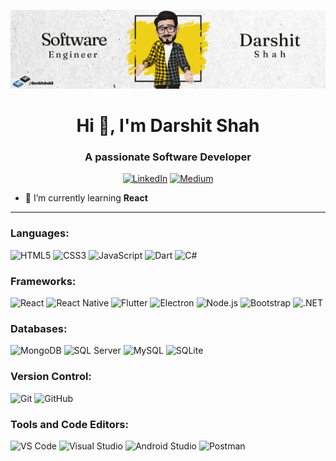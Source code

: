 <!-- Banner Image -->
<p align="center">
  <img src="https://github.com/darshitshah8/DarshitShah8/blob/main/image/darshitshahbanner3.png" alt="Banner Image">
</p>

<!-- Heading and Introduction -->
<h1 align="center">Hi 👋, I'm Darshit Shah</h1>
<h3 align="center">A passionate Software Developer</h3>

<!-- Social Links -->
<p align="center">
  <a href="https://linkedin.com/in/darshitshah8" target="_blank"><img src="https://img.shields.io/badge/LinkedIn-%230077B5?style=flat&logo=linkedin&logoColor=white" alt="LinkedIn"></a>
  <a href="https://medium.com/@darshitshah8" target="_blank"><img src="https://img.shields.io/badge/Medium-%23000000?style=flat&logo=medium&logoColor=white" alt="Medium"></a>
</p>

<!-- About Me Section -->

- 🌱 I’m currently learning **React**

---

<!-- Languages Section -->
<h3 align="left">Languages:</h3>
<p align="left">
  <img src="https://img.shields.io/badge/HTML5-%23E34F26?style=flat&logo=html5&logoColor=white" alt="HTML5">
  <img src="https://img.shields.io/badge/CSS3-%231572B6?style=flat&logo=css3&logoColor=white" alt="CSS3">
  <img src="https://img.shields.io/badge/JavaScript-%23323330?style=flat&logo=javascript&logoColor=%23F7DF1E" alt="JavaScript">
  <img src="https://img.shields.io/badge/Dart-%230175C2?style=flat&logo=dart&logoColor=white" alt="Dart">
  <img src="https://img.shields.io/badge/C%23-%23239120?style=flat&logo=c-sharp&logoColor=white" alt="C#">
</p>

<!-- Frameworks Section -->
<h3 align="left">Frameworks:</h3>
<p align="left">
  <img src="https://img.shields.io/badge/React-%2320232a?style=flat&logo=react&logoColor=%2361DAFB" alt="React">
  <img src="https://img.shields.io/badge/React%20Native-%2320232a?style=flat&logo=react&logoColor=%2361DAFB" alt="React Native">
  <img src="https://img.shields.io/badge/Flutter-%2302569B?style=flat&logo=flutter&logoColor=white" alt="Flutter">
  <img src="https://img.shields.io/badge/Electron-%2347848F?style=flat&logo=electron&logoColor=white" alt="Electron">
  <img src="https://img.shields.io/badge/Node.js-%2343853D?style=flat&logo=node.js&logoColor=white" alt="Node.js">
  <img src="https://img.shields.io/badge/Bootstrap-%23563D7C?style=flat&logo=bootstrap&logoColor=white" alt="Bootstrap">
  <img src="https://img.shields.io/badge/.NET-%235C2D91?style=flat&logo=dot-net&logoColor=white" alt=".NET">
</p>

<!-- Databases Section -->
<h3 align="left">Databases:</h3>
<p align="left">
  <img src="https://img.shields.io/badge/MongoDB-%2347A248?style=flat&logo=mongodb&logoColor=white" alt="MongoDB">
  <img src="https://img.shields.io/badge/SQL%20Server-%23CC2927?style=flat&logo=microsoft-sql-server&logoColor=white" alt="SQL Server">
  <img src="https://img.shields.io/badge/MySQL-%234479A1?style=flat&logo=mysql&logoColor=white" alt="MySQL">
  <img src="https://img.shields.io/badge/SQLite-%23003B57?style=flat&logo=sqlite&logoColor=white" alt="SQLite">
</p>

<!-- Version Control Section -->
<h3 align="left">Version Control:</h3>
<p align="left">
  <img src="https://img.shields.io/badge/Git-%23F05033?style=flat&logo=git&logoColor=white" alt="Git">
  <img src="https://img.shields.io/badge/GitHub-%23181717?style=flat&logo=github&logoColor=white" alt="GitHub">
</p>

<!-- Tools and Code Editors Section -->
<h3 align="left">Tools and Code Editors:</h3>
<p align="left">
  <img src="https://img.shields.io/badge/Visual%20Studio%20Code-%23007ACC?style=flat&logo=visual-studio-code&logoColor=white" alt="VS Code">
  <img src="https://img.shields.io/badge/Visual%20Studio-%235C2D91?style=flat&logo=visual-studio&logoColor=white" alt="Visual Studio">
  <img src="https://img.shields.io/badge/Android%20Studio-%233DDC84?style=flat&logo=android-studio&logoColor=white" alt="Android Studio">
  <img src="https://img.shields.io/badge/Postman-%23FF6C37?style=flat&logo=postman&logoColor=white" alt="Postman">
</p>
